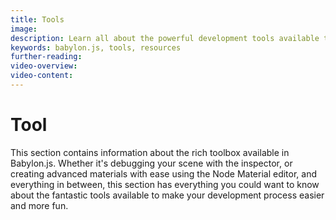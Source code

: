 ```yaml
---
title: Tools
image: 
description: Learn all about the powerful development tools available to you in Babylon.js.
keywords: babylon.js, tools, resources
further-reading:
video-overview:
video-content:
---
```


# Tool

This section contains information about the rich toolbox available in Babylon.js. Whether it's debugging your scene with the inspector, or creating advanced materials with ease using the Node Material editor, and everything in between, this section has everything you could want to know about the fantastic tools available to make your development process easier and more fun.
